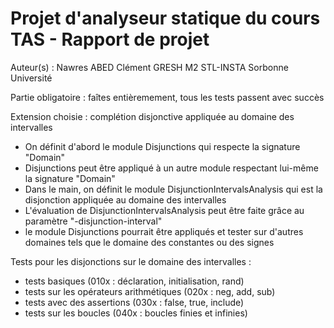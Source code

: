 # Projet d'analyseur statique du cours TAS - Rapport de projet

Auteur(s) : 
Nawres ABED
Clément GRESH
M2 STL-INSTA
Sorbonne Université

Partie obligatoire : faîtes entièremement, tous les tests passent avec succès

Extension choisie : complétion disjonctive appliquée au domaine des intervalles
- On définit d'abord le module Disjunctions qui respecte la signature "Domain"
- Disjunctions peut être appliqué à un autre module respectant lui-même la signature "Domain"
- Dans le main, on définit le module DisjunctionIntervalsAnalysis qui est la disjonction appliquée au domaine des intervalles
- L'évaluation de DisjunctionIntervalsAnalysis peut être faite grâce au paramètre "-disjunction-interval"
- le module Disjunctions pourrait être appliqués et tester sur d'autres domaines tels que le domaine des constantes ou des signes

Tests pour les disjonctions sur le domaine des intervalles :
- tests basiques (010x : déclaration, initialisation, rand)
- tests sur les opérateurs arithmétiques (020x : neg, add, sub)
- tests avec des assertions (030x : false, true, include)
- tests sur les boucles (040x : boucles finies et infinies)
